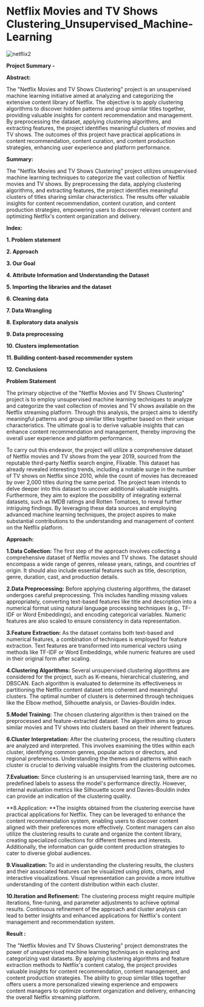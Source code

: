 # Netflix Movies and TV Shows Clustering_Unsupervised_Machine-Learning
![netflix2](https://github.com/agampawan1/Netflix-Movies-and-TV-Shows-Clustering_Unsupervised_Machine-Learning/assets/120245764/d3615b8e-1441-40ec-b00b-74cd1ce8da15)



**Project Summary -**

**Abstract:**

The "Netflix Movies and TV Shows Clustering" project is an unsupervised machine learning initiative aimed at analyzing and categorizing the extensive content library of Netflix. The objective is to apply clustering algorithms to discover hidden patterns and group similar titles together, providing valuable insights for content recommendation and management. By preprocessing the dataset, applying clustering algorithms, and extracting features, the project identifies meaningful clusters of movies and TV shows. The outcomes of this project have practical applications in content recommendation, content curation, and content production strategies, enhancing user experience and platform performance.

**Summary:**

The "Netflix Movies and TV Shows Clustering" project utilizes unsupervised machine learning techniques to categorize the vast collection of Netflix movies and TV shows. By preprocessing the data, applying clustering algorithms, and extracting features, the project identifies meaningful clusters of titles sharing similar characteristics. The results offer valuable insights for content recommendation, content curation, and content production strategies, empowering users to discover relevant content and optimizing Netflix's content organization and delivery.

**Index:**

**1. Problem statement**

**2. Approach**

**3. Our Goal**

**4. Attribute Information and Understanding the Dataset**

**5. Importing the libraries and the dataset**

**6. Cleaning data**

**7. Data Wrangling**

**8. Exploratory data analysis**

**9. Data preprocessing**

**10. Clusters implementation**

**11. Building content-based recommender system**

**12. Conclusions**

**Problem Statement**

The primary objective of the "Netflix Movies and TV Shows Clustering" project is to employ unsupervised machine learning techniques to analyze and categorize the vast collection of movies and TV shows available on the Netflix streaming platform. Through this analysis, the project aims to identify meaningful patterns and group similar titles together based on their unique characteristics. The ultimate goal is to derive valuable insights that can enhance content recommendation and management, thereby improving the overall user experience and platform performance.

To carry out this endeavor, the project will utilize a comprehensive dataset of Netflix movies and TV shows from the year 2019, sourced from the reputable third-party Netflix search engine, Flixable. This dataset has already revealed interesting trends, including a notable surge in the number of TV shows on Netflix since 2010, while the count of movies has decreased by over 2,000 titles during the same period. The project team intends to delve deeper into this dataset to uncover additional valuable insights. Furthermore, they aim to explore the possibility of integrating external datasets, such as IMDB ratings and Rotten Tomatoes, to reveal further intriguing findings. By leveraging these data sources and employing advanced machine learning techniques, the project aspires to make substantial contributions to the understanding and management of content on the Netflix platform.

**Approach:**

**1.Data Collection:** The first step of the approach involves collecting a comprehensive dataset of Netflix movies and TV shows. The dataset should encompass a wide range of genres, release years, ratings, and countries of origin. It should also include essential features such as title, description, genre, duration, cast, and production details.

**2.Data Preprocessing:** Before applying clustering algorithms, the dataset undergoes careful preprocessing. This includes handling missing values appropriately, converting text-based features like title and description into a numerical format using natural language processing techniques (e.g., TF-IDF or Word Embeddings), and encoding categorical variables. Numeric features are also scaled to ensure consistency in data representation.

**3.Feature Extraction:** As the dataset contains both text-based and numerical features, a combination of techniques is employed for feature extraction. Text features are transformed into numerical vectors using methods like TF-IDF or Word Embeddings, while numeric features are used in their original form after scaling.

**4.Clustering Algorithms:** Several unsupervised clustering algorithms are considered for the project, such as K-means, hierarchical clustering, and DBSCAN. Each algorithm is evaluated to determine its effectiveness in partitioning the Netflix content dataset into coherent and meaningful clusters. The optimal number of clusters is determined through techniques like the Elbow method, Silhouette analysis, or Davies-Bouldin index.

**5.Model Training:** The chosen clustering algorithm is then trained on the preprocessed and feature-extracted dataset. The algorithm aims to group similar movies and TV shows into clusters based on their inherent features.

**6.Cluster Interpretation:** After the clustering process, the resulting clusters are analyzed and interpreted. This involves examining the titles within each cluster, identifying common genres, popular actors or directors, and regional preferences. Understanding the themes and patterns within each cluster is crucial to deriving valuable insights from the clustering outcomes.

**7.Evaluation:** Since clustering is an unsupervised learning task, there are no predefined labels to assess the model's performance directly. However, internal evaluation metrics like Silhouette score and Davies-Bouldin index can provide an indication of the clustering quality.

**8.Application: **The insights obtained from the clustering exercise have practical applications for Netflix. They can be leveraged to enhance the content recommendation system, enabling users to discover content aligned with their preferences more effectively. Content managers can also utilize the clustering results to curate and organize the content library, creating specialized collections for different themes and interests. Additionally, the information can guide content production strategies to cater to diverse global audiences.

**9.Visualization:** To aid in understanding the clustering results, the clusters and their associated features can be visualized using plots, charts, and interactive visualizations. Visual representation can provide a more intuitive understanding of the content distribution within each cluster.

**10.Iteration and Refinement:** The clustering process might require multiple iterations, fine-tuning, and parameter adjustments to achieve optimal results. Continuous refinement of the approach and cluster analysis can lead to better insights and enhanced applications for Netflix's content management and recommendation system.

**Result :**

The "Netflix Movies and TV Shows Clustering" project demonstrates the power of unsupervised machine learning techniques in exploring and categorizing vast datasets. By applying clustering algorithms and feature extraction methods to Netflix's content catalog, the project provides valuable insights for content recommendation, content management, and content production strategies. The ability to group similar titles together offers users a more personalized viewing experience and empowers content managers to optimize content organization and delivery, enhancing the overall Netflix streaming platform.
